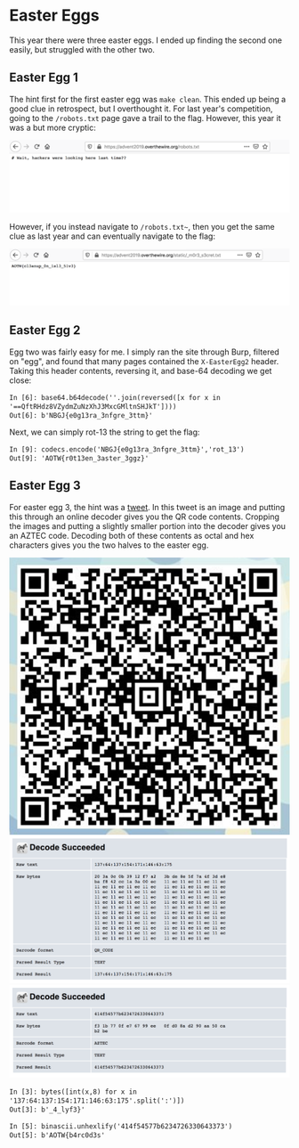 # Easter Eggs

This year there were three easter eggs. I ended up finding the second one easily, but struggled with the other two.

## Easter Egg 1

The hint first for the first easter egg was `make clean`. This ended up being a good clue in retrospect, but I overthought it. For last year's competition, going to the `/robots.txt` page gave a trail to the flag. However, this year it was a but more cryptic:

![robots.txt page](./images/egg_robots.png)

However, if you instead navigate to `/robots.txt~`, then you get the same clue as last year and can eventually navigate to the flag:

![flag1](./images/egg_flag1.png)

## Easter Egg 2

Egg two was fairly easy for me. I simply ran the site through Burp, filtered on "egg", and found that many pages contained the `X-EasterEgg2` header. Taking this header contents, reversing it, and base-64 decoding we get close:

```
In [6]: base64.b64decode(''.join(reversed([x for x in '==QftRHdz8VZydmZuNzXhJ3MxcGMltnSHJkT'])))
Out[6]: b'NBGJ{e0g13ra_3nfgre_3ttm}'
```

Next, we can simply rot-13 the string to get the flag:

```
In [9]: codecs.encode('NBGJ{e0g13ra_3nfgre_3ttm}','rot_13')
Out[9]: 'AOTW{r0t13en_3aster_3ggz}'
```

## Easter Egg 3

For easter egg 3, the hint was a [tweet](https://twitter.com/OverTheWireCTF/status/1204370177237954565). In this tweet is an image and putting this through an online decoder gives you the QR code contents. Cropping the images and putting a slightly smaller portion into the decoder gives you an AZTEC code. Decoding both of these contents as octal and hex characters gives you the two halves to the easter egg.

![image cropped](./images/egg3_qrcode.png)
![QR decoded](./images/egg3_qr_result.png)
![AZTEC decoded](./images/egg3_aztec_result.png)

```
In [3]: bytes([int(x,8) for x in '137:64:137:154:171:146:63:175'.split(':')])
Out[3]: b'_4_lyf3}'
```

```
In [5]: binascii.unhexlify('414f54577b6234726330643373')
Out[5]: b'AOTW{b4rc0d3s'
```

